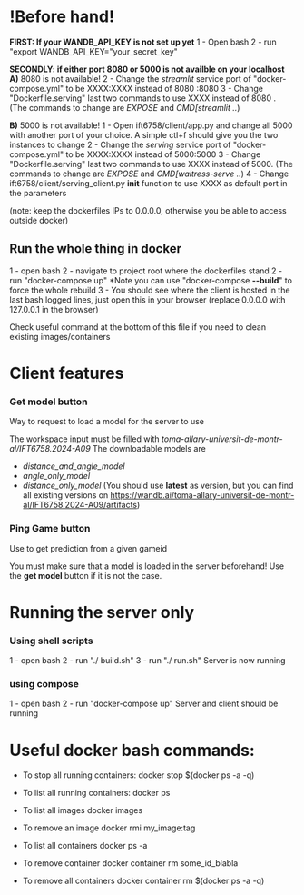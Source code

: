 ﻿
# !Before hand!
**FIRST: If your WANDB_API_KEY is not set up yet**
1 - Open bash 
2 - run "export WANDB_API_KEY="your_secret_key"

**SECONDLY: if either port 8080 or 5000 is not availble on your localhost**
**A)** 8080 is not available!
2 - Change the *streamlit* service port of "docker-compose.yml" to be XXXX:XXXX instead of 8080 :8080 
3 - Change "Dockerfile.serving" last two commands to use XXXX instead of 8080 . (The commands to change are *EXPOSE* and *CMD[streamlit ..*)

**B)** 5000 is not available!
1 - Open ift6758/client/app.py and change all 5000 with another port of your choice. A simple ctl+f should give you the two instances to change
2 - Change the *serving* service port of "docker-compose.yml" to be XXXX:XXXX instead of 5000:5000
3 - Change "Dockerfile.serving" last two commands to use XXXX instead of 5000. (The commands to change are *EXPOSE* and *CMD[waitress-serve ..*)
4 - Change ift6758/client/serving_client.py __init__ function to use XXXX as default port in the parameters

(note: keep the dockerfiles IPs to 0.0.0.0, otherwise you be able to access outside docker)

## Run the whole thing in docker
1 - open bash
2 - navigate to project root where the dockerfiles stand
2 - run "docker-compose up"
*Note you can use "docker-compose **--build**" to force the whole rebuild
3 - You should see where the client is hosted in the last bash logged lines, just open this in your browser (replace 0.0.0.0 with 127.0.0.1 in the browser)

Check useful command at the bottom of this file if you need to clean existing images/containers

# Client features
### Get model button
Way to request to load a model for the server to use

The workspace input must be filled with
 *toma-allary-universit-de-montr-al/IFT6758.2024-A09*
The downloadable models are 
- *distance_and_angle_model*
- *angle_only_model*
- *distance_only_model*
(You should use **latest** as version, but you can find all existing versions on https://wandb.ai/toma-allary-universit-de-montr-al/IFT6758.2024-A09/artifacts)

### Ping Game button
Use to get prediction from a given gameid

You must make sure that a model is loaded in the server beforehand! Use the **get model** button if it is not the case.


# Running the server only
### Using shell scripts
1 - open bash
2 - run "./ build.sh"
3 - run "./ run.sh"
Server is now running


### using compose
1 - open bash
2 - run "docker-compose up"
Server and client should be running




# Useful docker bash commands:

- To stop all running containers:
docker stop $(docker ps -a -q)

- To list all running containers:
docker ps

- To list all images
docker images

- To remove an image
docker rmi my_image:tag

- To list all containers
docker ps -a

- To remove container
docker container rm some_id_blabla

- To remove all containers
docker container rm $(docker ps -a -q)
